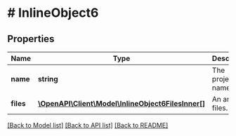 # # InlineObject6

## Properties

Name | Type | Description | Notes
------------ | ------------- | ------------- | -------------
**name** | **string** | The project&#39;s name. |
**files** | [**\OpenAPI\Client\Model\InlineObject6FilesInner[]**](InlineObject6FilesInner.md) | An array of files. |

[[Back to Model list]](../../README.md#models) [[Back to API list]](../../README.md#endpoints) [[Back to README]](../../README.md)
